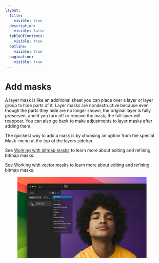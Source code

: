 ```yaml
---
layout:
  title:
    visible: true
  description:
    visible: false
  tableOfContents:
    visible: true
  outline:
    visible: true
  pagination:
    visible: true
---
```


# Add masks

A layer mask is like an additional sheet you can place over a layer or layer group to hide parts of it. Layer masks are nondestructive because even though the parts they hide are no longer shown, the original layer is fully preserved, and if you turn off or remove the mask, the full layer will reappear. You can also go back to make adjustments to layer masks after adding them.

The quickest way to add a mask is by choosing an option from the special Mask <img src="https://help.pixelmator.com/pixelmator-pro/3.5/assets/English/1649061178000.png" alt="" data-size="line"> menu at the top of the layers sidebar.

See [Working with bitmap masks](working-with-bitmap-masks.md) to learn more about editing and refining bitmap masks.

See [Working with vector masks](working-with-vector-masks.md) to learn more about editing and refining bitmap masks.

<figure><img src="../.gitbook/assets/videoframe_1444.png" alt=""><figcaption></figcaption></figure>

